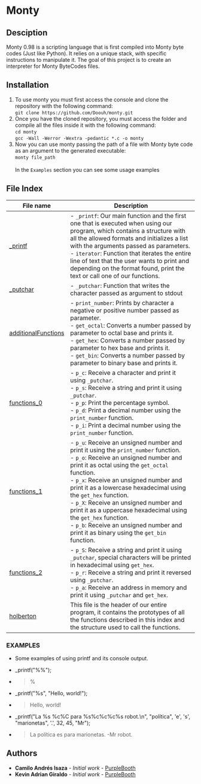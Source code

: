 # Monty

## Desciption

Monty 0.98 is a scripting language that is first compiled into Monty byte codes (Just like Python). It relies on a unique stack, with specific instructions to manipulate it. The goal of this project is to create an interpreter for Monty ByteCodes files.

## Installation

1. To use monty you must first access the console and clone the repository with the following command:<br>
`git clone https://github.com/Doouh/monty.git`
2. Once you have the cloned repository, you must access the folder and compile all the files inside it with the following command:<br>
`cd monty`<br>
`gcc -Wall -Werror -Wextra -pedantic *.c -o monty`<br>
3. Now you can use monty passing the path of a file with Monty byte code as an argument to the generated executable:<br>
`monty file_path`<br><br>
In the `Examples` section you can see some usage examples

## File Index
|File name              |Description                         |
|-----------------------|------------------------------------|
|[_printf](https://github.com/Doouh/printf/blob/master/_printf.c)|- `_printf`: Our main function and the first one that is executed when using our program, which contains a structure with all the allowed formats and initializes a list with the arguments passed as parameters.<br>- `iterator`: Function that iterates the entire line of text that the user wants to print and depending on the format found, print the text or call one of our functions.|
|[_putchar](https://github.com/Doouh/printf/blob/master/_putchar.c)|- `_putchar`: Function that writes the character passed as argument to stdout|
|[additionalFunctions](https://github.com/Doouh/printf/blob/master/additionalFunctions.c)|- `print_number`: Prints by character a negative or positive number passed as parameter.<br>- `get_octal`: Converts a number passed by parameter to octal base and prints it.<br>- `get_hex`: Converts a number passed by parameter to hex base and prints it.<br>- `get_bin`: Converts a number passed by parameter to binary base and prints it.|
|[functions_0](https://github.com/Doouh/printf/blob/master/functions_0.c)|- `p_c`: Receive a character and print it using `_putchar`.<br>- `p_s`: Receive a string and print it using `_putchar`.<br>- `p_p`: Print the percentage symbol.<br>- `p_d`: Print a decimal number using the `print_number` function.<br>- `p_i`: Print a decimal number using the `print_number` function.|
|[functions_1](https://github.com/Doouh/printf/blob/master/functions_1.c)|- `p_u`: Receive an unsigned number and print it using the `print_number` function.<br>- `p_o`: Receive an unsigned number and print it as octal using the `get_octal` function.<br>- `p_x`: Receive an unsigned number and print it as a lowercase hexadecimal using the `get_hex` function.<br>- `p_X`: Receive an unsigned number and print it as a uppercase hexadecimal using the `get_hex` function.<br>- `p_b`: Receive an unsigned number and print it as binary using the `get_bin` function.|
|[functions_2](https://github.com/Doouh/printf/blob/master/functions_2.c)|- `p_S`: Receive a string and print it using `_putchar`, special characters will be printed in hexadecimal using `get_hex`.<br>- `p_r`: Receive a string and print it reversed using `_putchar`.<br>- `p_a`: Receive an address in memory and print it using `_putchar` and `get_hex`.|
|[holberton](https://github.com/Doouh/printf/blob/master/holberton.h)|This file is the header of our entire program, it contains the prototypes of all the functions described in this index and the structure used to call the functions.|


### EXAMPLES
* Some examples of using printf and its console output.

 - _printf("%%");
 - > %
 - _printf("%s", "Hello, world!");
 - > Hello, world!
 - _printf("La %s %c%C para %s%c%c%c%s robot.\n", "política", 'e', 's', "marionetas", '.', 32, 45, "Mr");
 - > La política es para marionetas. -Mr robot.

## Authors

* **Camilo Andrés Isaza** - *Initial work* - [PurpleBooth](https://github.com/andresmelek)
* **Kevin Adrian Giraldo** - *Initial work* - [PurpleBooth](https://github.com/Doouh)
